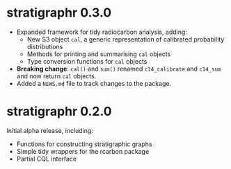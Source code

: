 # stratigraphr 0.3.0

* Expanded framework for tidy radiocarbon analysis, adding:
  * New S3 object `cal`, a generic representation of calibrated probability distributions
  * Methods for printing and summarising `cal` objects
  * Type conversion functions for `cal` objects
* **Breaking change**: `cal()` and `sum()` renamed `c14_calibrate` and `c14_sum` and now return `cal` objects.
* Added a `NEWS.md` file to track changes to the package.

# stratigraphr 0.2.0

Initial alpha release, including:

* Functions for constructing stratigraphic graphs
* Simple tidy wrappers for the rcarbon package
* Partial CQL interface